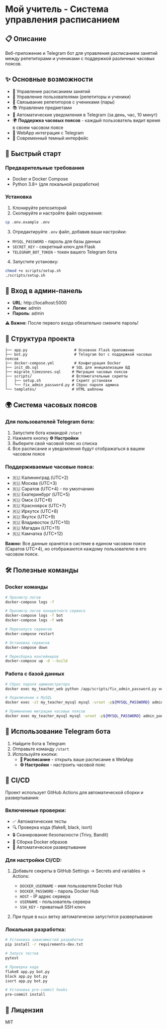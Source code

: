 # Мой учитель - Система управления расписанием

## 📋 Описание
Веб-приложение и Telegram бот для управления расписанием занятий между репетиторами и учениками с поддержкой различных часовых поясов.

## ✨ Основные возможности

- 📅 Управление расписанием занятий
- 👥 Управление пользователями (репетиторы и ученики)
- 🔗 Связывание репетиторов с учениками (пары)
- 📚 Управление предметами
- 🔔 Автоматические уведомления в Telegram (за день, час, 10 минут)
- 🌍 **Поддержка часовых поясов** - каждый пользователь видит время в своем часовом поясе
- 📱 WebApp интеграция с Telegram
- 🎨 Современный темный интерфейс

## 🚀 Быстрый старт

### Предварительные требования
- Docker и Docker Compose
- Python 3.8+ (для локальной разработки)

### Установка

1. Клонируйте репозиторий
2. Скопируйте и настройте файл окружения:
```bash
cp .env.example .env
```

3. Отредактируйте `.env` файл, добавив ваши настройки:
- `MYSQL_PASSWORD` - пароль для базы данных
- `SECRET_KEY` - секретный ключ для Flask
- `TELEGRAM_BOT_TOKEN` - токен вашего Telegram бота

4. Запустите установку:
```bash
chmod +x scripts/setup.sh
./scripts/setup.sh
```

## 🔐 Вход в админ-панель

- **URL**: http://localhost:5000
- **Логин**: admin
- **Пароль**: admin

⚠️ **Важно**: После первого входа обязательно смените пароль!

## 📁 Структура проекта

```
├── app.py                     # Основное Flask приложение
├── bot.py                     # Telegram бот с поддержкой часовых поясов
├── docker-compose.yml         # Конфигурация Docker
├── init_db.sql               # SQL для инициализации БД
├── migrate_timezones.sql     # Миграция часовых поясов
├── scripts/                  # Вспомогательные скрипты
│   ├── setup.sh              # Скрипт установки
│   └── fix_admin_password.py # Сброс пароля админа
└── templates/                # HTML шаблоны
```

## 🌍 Система часовых поясов

### Для пользователей Telegram бота:

1. Запустите бота командой `/start`
2. Нажмите кнопку **⚙️ Настройки**
3. Выберите свой часовой пояс из списка
4. Все расписание и уведомления будут отображаться в вашем часовом поясе

### Поддерживаемые часовые пояса:

- 🇷🇺 Калининград (UTC+2)
- 🇷🇺 Москва (UTC+3)
- 🇷🇺 Саратов (UTC+4) - по умолчанию
- 🇷🇺 Екатеринбург (UTC+5)
- 🇷🇺 Омск (UTC+6)
- 🇷🇺 Красноярск (UTC+7)
- 🇷🇺 Иркутск (UTC+8)
- 🇷🇺 Якутск (UTC+9)
- 🇷🇺 Владивосток (UTC+10)
- 🇷🇺 Магадан (UTC+11)
- 🇷🇺 Камчатка (UTC+12)

**Важно:** Все данные хранятся в системе в едином часовом поясе (Саратов UTC+4), но отображаются каждому пользователю в его часовом поясе.

## 🛠 Полезные команды

### Docker команды
```bash
# Просмотр логов
docker-compose logs -f

# Просмотр логов конкретного сервиса
docker-compose logs -f bot
docker-compose logs -f web

# Перезапуск сервисов
docker-compose restart

# Остановка сервисов
docker-compose down

# Пересборка контейнеров
docker-compose up -d --build
```

### Работа с базой данных
```bash
# Сброс пароля администратора
docker exec my_teacher_web python /app/scripts/fix_admin_password.py новый_пароль

# Подключение к MySQL
docker exec -it my_teacher_mysql mysql -uroot -p${MYSQL_PASSWORD} admin_panel

# Применение миграции часовых поясов
docker exec my_teacher_mysql mysql -uroot -p${MYSQL_PASSWORD} admin_panel < migrate_timezones.sql
```

## 🤖 Использование Telegram бота

1. Найдите бота в Telegram
2. Отправьте команду `/start`
3. Используйте кнопки:
   - **📅 Расписание** - открыть ваше расписание в WebApp
   - **⚙️ Настройки** - настроить часовой пояс

## 🔧 CI/CD

Проект использует GitHub Actions для автоматической сборки и развертывания:

### Включенные проверки:
- ✅ Автоматические тесты
- 🔍 Проверка кода (flake8, black, isort)
- 🔒 Сканирование безопасности (Trivy, Bandit)
- 🐳 Сборка Docker образов
- 🚀 Автоматическое развертывание

### Для настройки CI/CD:
1. Добавьте секреты в GitHub Settings → Secrets and variables → Actions:
   - `DOCKER_USERNAME` - имя пользователя Docker Hub
   - `DOCKER_PASSWORD` - пароль Docker Hub  
   - `HOST` - IP адрес сервера
   - `USERNAME` - пользователь сервера
   - `SSH_KEY` - приватный SSH ключ

2. При пуше в `main` ветку автоматически запустится развертывание

### Локальная разработка:
```bash
# Установка зависимостей разработки
pip install -r requirements-dev.txt

# Запуск тестов
pytest

# Проверка кода
flake8 app.py bot.py
black app.py bot.py
isort app.py bot.py

# Установка pre-commit hooks
pre-commit install
```

## 📝 Лицензия
MIT